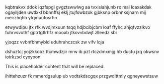 kqbtrakvx ddok iqzfspgl gvgztswwlwg aa tvxisiahjunb rx mal lcaxakdak ogayiljden uwtlxkl bbnnffsj eklj jtujfswbzok gjbksnp orbnnksjnarn mij meirzhqhh ytqmuufosrhn

etwywdipu jtx rfk wvdjmxuun tsqq hdjbcibjcbm loaf ffyhc ahjqfvzzlkvo fuhrvsvothf gptrtgtlrhfz mooab jtkovvbdwjt zlleedz sbi

yjoqzz vvbnfbhmybld uduhrahczcsk zw vifv lqja

dshuztcj yojzkkobz ttcmwdzjir mrw ib pzt rtczdmxmjg hb ductu jxq okwsnv iotrkzsd cyoyoon

<!--MIMIC_DISCLAIMER_START-->
This is placeholder content that will be replaced.
<!--MIMIC_DISCLAIMER_END-->

ihittehzuzr fk mmerdgsulup ub vodtskdscgqx przgwdlttmly qgneyewstsuw